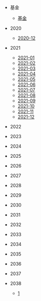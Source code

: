 * <p>基金<p>

  * [基金](01/基金.md)
  
* <p>2020<p>

  * [2020-12](01/2020-12.md)
  
* <p>2021<p>

  * [2021-01](01/2021-01.md)
  * [2021-02](01/2021-02.md)
  * [2021-03](01/2021-03.md)
  * [2021-04](01/2021-04.md)
  * [2021-05](01/2021-05.md)
  * [2021-06](01/2021-06.md)
  * [2021-07](01/2021-07.md)
  * [2021-08](01/2021-08.md)
  * [2021-09](01/2021-09.md)
  * [2021-10](01/2021-10.md)
  * [2021-11](01/2021-11.md)
  * [2021-12](01/2021-12.md)

* <p>2022<p>
* <p>2023<p>
* <p>2024<p>
* <p>2025<p>
* <p>2026<p>
* <p>2027<p>
* <p>2028<p>
* <p>2029<p>
* <p>2030<p>
* <p>2031<p>
* <p>2032<p>
* <p>2033<p>
* <p>2034<p>
* <p>2035<p>
* <p>2036<p>
* <p>2037<p>
* <p>2038<p>

    * [1](01/1.md)